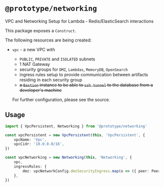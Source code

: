 # `@prototype/networking`

VPC and Networking Setup for Lambda - Redis/ElasticSearch interactions

This package exposes a `Construct`.

The following resources are being created:

* `vpc` - a new VPC with
	* `PUBLIC`, `PRIVATE` and `ISOLATED` subnets
	* 1 NAT Gateway
	* security groups for `DMZ`, `Lambdas`, `MemoryDB`, `OpenSearch`
	* ingress rules setup to provide communication between artifacts residing in each security group
	* ~~a `Bastion` instance to be able to `ssh tunnel` to the database from a developer's machine~~

	For further configuration, please see the source.

## Usage

```ts
import { VpcPersistent, Networking } from '@prototype/networking'

const vpcPersistent = new VpcPersistent(this, 'VpcPersistent', {
	vpcName: 'Vpc',
	vpcCidr: '10.0.0.0/16',
})

const vpcNetworking = new Networking(this, 'Networking', {
	vpc,
	ingressRules: {
		dmz: vpcNetworkConfig.dmzSecurityIngress.map(o => ({ peer: Peer.ipv4(o.cidr), port: Port.tcp(o.port) })),
	},
})
```
